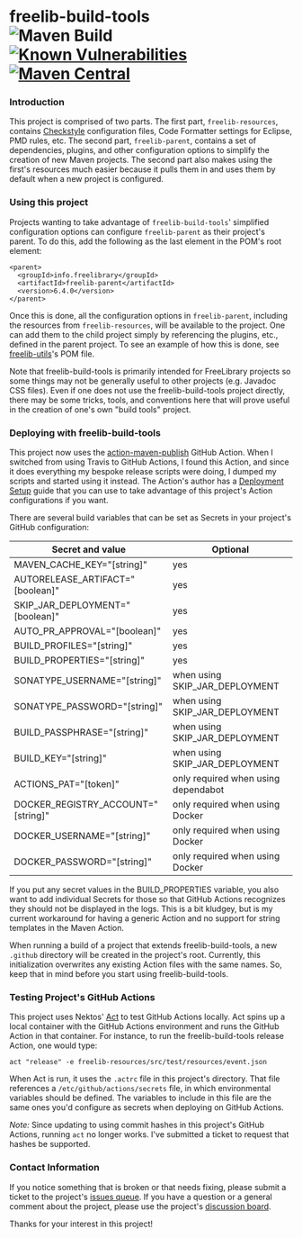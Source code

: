 # freelib-build-tools <br/>![Maven Build](https://github.com/ksclarke/freelib-build-tools/workflows/Maven%20Build/badge.svg) [![Known Vulnerabilities](https://snyk.io/test/github/ksclarke/freelib-build-tools/badge.svg)](https://snyk.io/test/github/ksclarke/freelib-build-tools) [![Maven Central](https://img.shields.io/maven-central/v/info.freelibrary/freelib-build-tools?colorB=brightgreen)](https://search.maven.org/artifact/info.freelibrary/freelib-build-tools)

### Introduction

This project is comprised of two parts. The first part, `freelib-resources`, contains [Checkstyle](http://maven.apache.org/plugins/maven-checkstyle-plugin/) configuration files, Code Formatter settings for Eclipse, PMD rules, etc. The second part, `freelib-parent`, contains a set of dependencies, plugins, and other configuration options to simplify the creation of new Maven projects. The second part also makes using the first's resources much easier because it pulls them in and uses them by default when a new project is configured.

### Using this project

Projects wanting to take advantage of `freelib-build-tools`' simplified configuration options can configure `freelib-parent` as their project's parent. To do this, add the following as the last element in the POM's root element:

    <parent>
      <groupId>info.freelibrary</groupId>
      <artifactId>freelib-parent</artifactId>
      <version>6.4.0</version>
    </parent>

Once this is done, all the configuration options in `freelib-parent`, including the resources from `freelib-resources`, will be available to the project. One can add them to the child project simply by referencing the plugins, etc., defined in the parent project. To see an example of how this is done, see [freelib-utils](https://github.com/ksclarke/freelib-utils)'s POM file.

Note that freelib-build-tools is primarily intended for FreeLibrary projects so some things may not be generally useful to other projects (e.g. Javadoc CSS files). Even if one does not use the freelib-build-tools project directly, there may be some tricks, tools, and conventions here that will prove useful in the creation of one's own "build tools" project.

### Deploying with freelib-build-tools

This project now uses the [action-maven-publish](https://github.com/marketplace/actions/action-maven-publish) GitHub Action. When I switched from using Travis to GitHub Actions, I found this Action, and since it does everything my bespoke release scripts were doing, I dumped my scripts and started using it instead. The Action's author has a [Deployment Setup](https://github.com/samuelmeuli/action-maven-publish/blob/master/docs/deployment-setup.md) guide that you can use to take advantage of this project's Action configurations if you want.

There are several build variables that can be set as Secrets in your project's GitHub configuration:

Secret and value                   | Optional
-----------------------------------|------------------------------------
MAVEN_CACHE_KEY="[string]"         | yes
AUTORELEASE_ARTIFACT="[boolean]"   | yes
SKIP_JAR_DEPLOYMENT="[boolean]"    | yes
AUTO_PR_APPROVAL="[boolean]"       | yes
BUILD_PROFILES="[string]"          | yes
BUILD_PROPERTIES="[string]"        | yes
SONATYPE_USERNAME="[string]"       | when using SKIP_JAR_DEPLOYMENT
SONATYPE_PASSWORD="[string]"       | when using SKIP_JAR_DEPLOYMENT
BUILD_PASSPHRASE="[string]"        | when using SKIP_JAR_DEPLOYMENT
BUILD_KEY="[string]"               | when using SKIP_JAR_DEPLOYMENT
ACTIONS_PAT="[token]"              | only required when using dependabot
DOCKER_REGISTRY_ACCOUNT="[string]" | only required when using Docker
DOCKER_USERNAME="[string]"         | only required when using Docker
DOCKER_PASSWORD="[string]"         | only required when using Docker

If you put any secret values in the BUILD_PROPERTIES variable, you also want to add individual Secrets for those so that GitHub Actions recognizes they should not be displayed in the logs. This is a bit kludgey, but is my current workaround for having a generic Action and no support for string templates in the Maven Action.

When running a build of a project that extends freelib-build-tools, a new `.github` directory will be created in the project's root. Currently, this initialization overwrites any existing Action files with the same names. So, keep that in mind before you start using freelib-build-tools.

### Testing Project's GitHub Actions

This project uses Nektos' [Act](https://github.com/nektos/act) to test GitHub Actions locally. Act spins up a local container with the GitHub Actions environment and runs the GitHub Action in that container. For instance, to run the freelib-build-tools release Action, one would type:

    act "release" -e freelib-resources/src/test/resources/event.json

When Act is run, it uses the `.actrc` file in this project's directory. That file references a `/etc/github/actions/secrets` file, in which environmental variables should be defined. The variables to include in this file are the same ones you'd configure as secrets when deploying on GitHub Actions.

*Note:* Since updating to using commit hashes in this project's GitHub Actions, running `act` no longer works. I've submitted a ticket to request that hashes be supported.

### Contact Information

If you notice something that is broken or that needs fixing, please submit a ticket to the project's [issues queue](https://github.com/ksclarke/freelib-build-tools/issues). If you have a question or a general comment about the project, please use the project's [discussion board](https://github.com/ksclarke/freelib-build-tools/discussions).

Thanks for your interest in this project!
